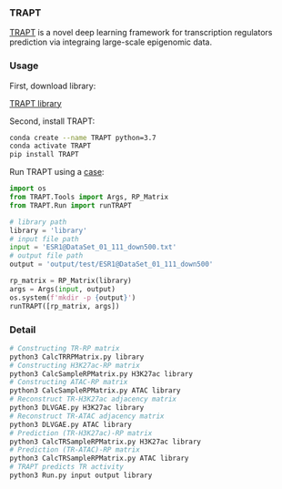 ### TRAPT

[TRAPT](http://www.licpathway.net/TRAPT) is a novel deep learning framework for transcription regulators prediction via integraing large-scale epigenomic data.

### Usage

First, download library: 

[TRAPT library](http://www.licpathway.net/TRAPT/download)


Second, install TRAPT:

```sh
conda create --name TRAPT python=3.7
conda activate TRAPT
pip install TRAPT
```

Run TRAPT using a [case](http://www.licpathway.net/TRAPT/static/download/ESR1@DataSet_01_111_down500.txt):

```python
import os
from TRAPT.Tools import Args, RP_Matrix
from TRAPT.Run import runTRAPT

# library path
library = 'library'
# input file path
input = 'ESR1@DataSet_01_111_down500.txt'
# output file path
output = 'output/test/ESR1@DataSet_01_111_down500'

rp_matrix = RP_Matrix(library)
args = Args(input, output)
os.system(f'mkdir -p {output}')
runTRAPT([rp_matrix, args])
```

### Detail

```sh
# Constructing TR-RP matrix
python3 CalcTRRPMatrix.py library
# Constructing H3K27ac-RP matrix
python3 CalcSampleRPMatrix.py H3K27ac library
# Constructing ATAC-RP matrix
python3 CalcSampleRPMatrix.py ATAC library
# Reconstruct TR-H3K27ac adjacency matrix
python3 DLVGAE.py H3K27ac library
# Reconstruct TR-ATAC adjacency matrix
python3 DLVGAE.py ATAC library
# Prediction (TR-H3K27ac)-RP matrix
python3 CalcTRSampleRPMatrix.py H3K27ac library
# Prediction (TR-ATAC)-RP matrix
python3 CalcTRSampleRPMatrix.py ATAC library
# TRAPT predicts TR activity
python3 Run.py input output library
```